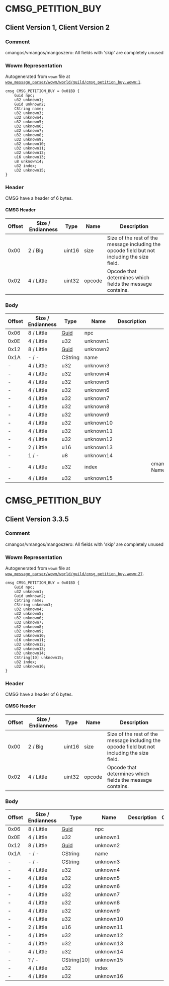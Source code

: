 # CMSG_PETITION_BUY

## Client Version 1, Client Version 2

### Comment

cmangos/vmangos/mangoszero: All fields with 'skip' are completely unused

### Wowm Representation

Autogenerated from `wowm` file at [`wow_message_parser/wowm/world/guild/cmsg_petition_buy.wowm:1`](https://github.com/gtker/wow_messages/tree/main/wow_message_parser/wowm/world/guild/cmsg_petition_buy.wowm#L1).
```rust,ignore
cmsg CMSG_PETITION_BUY = 0x01BD {
    Guid npc;
    u32 unknown1;
    Guid unknown2;
    CString name;
    u32 unknown3;
    u32 unknown4;
    u32 unknown5;
    u32 unknown6;
    u32 unknown7;
    u32 unknown8;
    u32 unknown9;
    u32 unknown10;
    u32 unknown11;
    u32 unknown12;
    u16 unknown13;
    u8 unknown14;
    u32 index;
    u32 unknown15;
}
```
### Header

CMSG have a header of 6 bytes.

#### CMSG Header

| Offset | Size / Endianness | Type   | Name   | Description |
| ------ | ----------------- | ------ | ------ | ----------- |
| 0x00   | 2 / Big           | uint16 | size   | Size of the rest of the message including the opcode field but not including the size field.|
| 0x02   | 4 / Little        | uint32 | opcode | Opcode that determines which fields the message contains.|

### Body

| Offset | Size / Endianness | Type | Name | Description | Comment |
| ------ | ----------------- | ---- | ---- | ----------- | ------- |
| 0x06 | 8 / Little | [Guid](../spec/packed-guid.md) | npc |  |  |
| 0x0E | 4 / Little | u32 | unknown1 |  |  |
| 0x12 | 8 / Little | [Guid](../spec/packed-guid.md) | unknown2 |  |  |
| 0x1A | - / - | CString | name |  |  |
| - | 4 / Little | u32 | unknown3 |  |  |
| - | 4 / Little | u32 | unknown4 |  |  |
| - | 4 / Little | u32 | unknown5 |  |  |
| - | 4 / Little | u32 | unknown6 |  |  |
| - | 4 / Little | u32 | unknown7 |  |  |
| - | 4 / Little | u32 | unknown8 |  |  |
| - | 4 / Little | u32 | unknown9 |  |  |
| - | 4 / Little | u32 | unknown10 |  |  |
| - | 4 / Little | u32 | unknown11 |  |  |
| - | 4 / Little | u32 | unknown12 |  |  |
| - | 2 / Little | u16 | unknown13 |  |  |
| - | 1 / - | u8 | unknown14 |  |  |
| - | 4 / Little | u32 | index |  | cmangos/vmangos/mangoszero: Named but never used |
| - | 4 / Little | u32 | unknown15 |  |  |

# CMSG_PETITION_BUY

## Client Version 3.3.5

### Comment

cmangos/vmangos/mangoszero: All fields with 'skip' are completely unused

### Wowm Representation

Autogenerated from `wowm` file at [`wow_message_parser/wowm/world/guild/cmsg_petition_buy.wowm:27`](https://github.com/gtker/wow_messages/tree/main/wow_message_parser/wowm/world/guild/cmsg_petition_buy.wowm#L27).
```rust,ignore
cmsg CMSG_PETITION_BUY = 0x01BD {
    Guid npc;
    u32 unknown1;
    Guid unknown2;
    CString name;
    CString unknown3;
    u32 unknown4;
    u32 unknown5;
    u32 unknown6;
    u32 unknown7;
    u32 unknown8;
    u32 unknown9;
    u32 unknown10;
    u16 unknown11;
    u32 unknown12;
    u32 unknown13;
    u32 unknown14;
    CString[10] unknown15;
    u32 index;
    u32 unknown16;
}
```
### Header

CMSG have a header of 6 bytes.

#### CMSG Header

| Offset | Size / Endianness | Type   | Name   | Description |
| ------ | ----------------- | ------ | ------ | ----------- |
| 0x00   | 2 / Big           | uint16 | size   | Size of the rest of the message including the opcode field but not including the size field.|
| 0x02   | 4 / Little        | uint32 | opcode | Opcode that determines which fields the message contains.|

### Body

| Offset | Size / Endianness | Type | Name | Description | Comment |
| ------ | ----------------- | ---- | ---- | ----------- | ------- |
| 0x06 | 8 / Little | [Guid](../spec/packed-guid.md) | npc |  |  |
| 0x0E | 4 / Little | u32 | unknown1 |  |  |
| 0x12 | 8 / Little | [Guid](../spec/packed-guid.md) | unknown2 |  |  |
| 0x1A | - / - | CString | name |  |  |
| - | - / - | CString | unknown3 |  |  |
| - | 4 / Little | u32 | unknown4 |  |  |
| - | 4 / Little | u32 | unknown5 |  |  |
| - | 4 / Little | u32 | unknown6 |  |  |
| - | 4 / Little | u32 | unknown7 |  |  |
| - | 4 / Little | u32 | unknown8 |  |  |
| - | 4 / Little | u32 | unknown9 |  |  |
| - | 4 / Little | u32 | unknown10 |  |  |
| - | 2 / Little | u16 | unknown11 |  |  |
| - | 4 / Little | u32 | unknown12 |  |  |
| - | 4 / Little | u32 | unknown13 |  |  |
| - | 4 / Little | u32 | unknown14 |  |  |
| - | ? / - | CString[10] | unknown15 |  |  |
| - | 4 / Little | u32 | index |  |  |
| - | 4 / Little | u32 | unknown16 |  |  |

